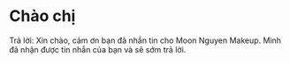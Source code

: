 # Chào chị

Trả lời: Xin chào, cảm ơn bạn đã nhắn tin cho Moon Nguyen Makeup. Mình đã nhận được tin nhắn của bạn và sẽ sớm trả lời.